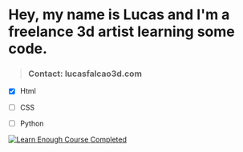 # Hey, my name is Lucas and I'm a freelance 3d artist learning some code. 

> ### Contact: lucasfalcao3d.com


- [x] Html
- [ ] CSS
- [ ] Python


[![Learn Enough Course Completed](https://www.learnenough.com/certificates/lucasfalcao3d/html-tutorial.svg)](https://www.learnenough.com/certificates/lucasfalcao3d)
